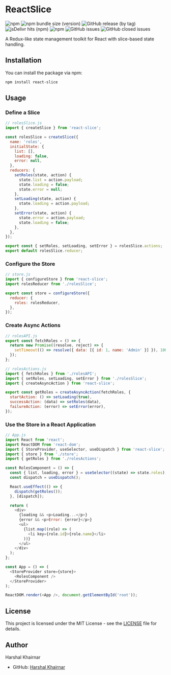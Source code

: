 # ReactSlice
![npm](https://img.shields.io/npm/v/react-slice) ![npm bundle size (version)](https://img.shields.io/bundlephobia/min/react-slice/1.0.0) ![GitHub release (by tag)](https://img.shields.io/github/downloads/khairnar2960/react-slice/stable/total) ![jsDelivr hits (npm)](https://img.shields.io/jsdelivr/npm/hy/react-slice) ![npm](https://img.shields.io/npm/dy/react-slice) ![GitHub issues](https://img.shields.io/github/issues-raw/khairnar2960/react-slice) ![GitHub closed issues](https://img.shields.io/github/issues-closed-raw/khairnar2960/react-slice)

A Redux-like state management toolkit for React with slice-based state handling.

## Installation

You can install the package via npm:

```sh
npm install react-slice
```

## Usage

### Define a Slice

```javascript
// rolesSlice.js
import { createSlice } from 'react-slice';

const rolesSlice = createSlice({
  name: 'roles',
  initialState: {
    list: [],
    loading: false,
    error: null,
  },
  reducers: {
    setRoles(state, action) {
      state.list = action.payload;
      state.loading = false;
      state.error = null;
    },
    setLoading(state, action) {
      state.loading = action.payload;
    },
    setError(state, action) {
      state.error = action.payload;
      state.loading = false;
    },
  },
});

export const { setRoles, setLoading, setError } = rolesSlice.actions;
export default rolesSlice.reducer;
```

### Configure the Store

```javascript
// store.js
import { configureStore } from 'react-slice';
import rolesReducer from './rolesSlice';

export const store = configureStore({
  reducer: {
    roles: rolesReducer,
  },
});
```

### Create Async Actions

```javascript
// rolesAPI.js
export const fetchRoles = () => {
  return new Promise((resolve, reject) => {
    setTimeout(() => resolve({ data: [{ id: 1, name: 'Admin' }] }), 1000);
  });
};

// rolesActions.js
import { fetchRoles } from './rolesAPI';
import { setRoles, setLoading, setError } from './rolesSlice';
import { createAsyncAction } from 'react-slice';

export const getRoles = createAsyncAction(fetchRoles, {
  startAction: () => setLoading(true),
  successAction: (data) => setRoles(data),
  failureAction: (error) => setError(error),
});
```

### Use the Store in a React Application

```javascript
// App.js
import React from 'react';
import ReactDOM from 'react-dom';
import { StoreProvider, useSelector, useDispatch } from 'react-slice';
import { store } from './store';
import { getRoles } from './rolesActions';

const RolesComponent = () => {
  const { list, loading, error } = useSelector((state) => state.roles);
  const dispatch = useDispatch();

  React.useEffect(() => {
    dispatch(getRoles());
  }, [dispatch]);

  return (
    <div>
      {loading && <p>Loading...</p>}
      {error && <p>Error: {error}</p>}
      <ul>
        {list.map((role) => (
          <li key={role.id}>{role.name}</li>
        ))}
      </ul>
    </div>
  );
};

const App = () => (
  <StoreProvider store={store}>
    <RolesComponent />
  </StoreProvider>
);

ReactDOM.render(<App />, document.getElementById('root'));
```

## License

This project is licensed under the MIT License - see the [LICENSE](LICENSE) file for details.

## Author

Harshal Khairnar

- GitHub: [Harshal Khairnar](https://github.com/khairnar2960)